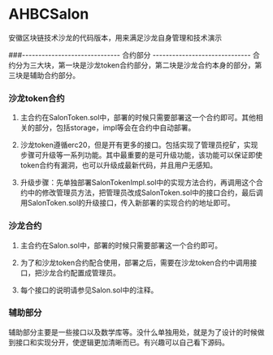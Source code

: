 # AHBCSalon
安徽区块链技术沙龙的代码版本，用来满足沙龙自身管理和技术演示

###------------------------------ 合约部分 ------------------------------
合约分为三大块，第一块是沙龙token合约部分，第二块是沙龙合约本身的部分，第三块是辅助合约部分。

### 沙龙token合约

1. 主合约在SalonToken.sol中，部署的时候只需要部署这一个合约即可。其他相关的部分，包括storage，impl等会在合约中自动部署。

2. 沙龙token遵循erc20，但是开有更多的接口。包括实现了管理员挖矿，实现步骤可升级等一系列功能。其中最重要的是可升级功能，该功能可以保证即使token合约有漏洞，也可以升级成最新代码，并且用户无感知。

3. 升级步骤：先单独部署SalonTokenImpl.sol中的实现方法合约，再调用这个合约中的修改管理员方法，把管理员改成SalonToken.sol中的接口合约，最后调用SalonToken.sol的升级接口，传入新部署的实现合约的地址即可。

### 沙龙合约

1. 主合约在Salon.sol中，部署的时候只需要部署这一个合约即可。

2. 为了和沙龙token合约配合使用，部署之后，需要在沙龙token合约中调用接口，把沙龙合约配置成管理员。

3. 每个接口的说明请参见Salon.sol中的注释。

### 辅助部分

辅助部分主要是一些接口以及数学库等。没什么单独用处，就是为了设计的时候做到接口和实现分开，使逻辑更加清晰而已。有兴趣可以自己看下源码。